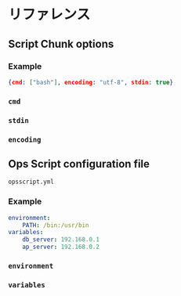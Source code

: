 # リファレンス

## Script Chunk options

### Example

```json
{cmd: ["bash"], encoding: "utf-8", stdin: true}
```

### `cmd`



### `stdin`

### `encoding`

## Ops Script configuration file

`opsscript.yml`

### Example

```yaml
environment:
    PATH: /bin:/usr/bin
variables:
    db_server: 192.168.0.1
    ap_server: 192.168.0.2
```

### `environment`

### `variables`

